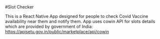 #Slot Checker

This is a React Native App designed for people to check Covid Vaccine availability near them and notify them.
App uses cowin API for slots details which are provided by government of India: https://apisetu.gov.in/public/marketplace/api/cowin
